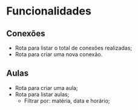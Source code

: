 # Funcionalidades

## Conexões

- Rota para listar o total de conexões realizadas;
- Rota para criar uma nova conexão.

## Aulas

- Rota para criar uma aula;
- Rota para listar aulas;
  - Filtrar por: matéria, data e horário;
  
